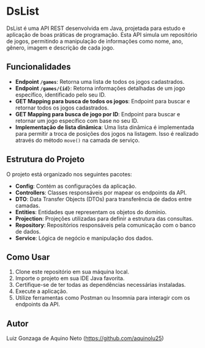 # DsList

DsList é uma API REST desenvolvida em Java, projetada para estudo e aplicação de boas práticas de programação. Esta API simula um repositório de jogos, permitindo a manipulação de informações como nome, ano, gênero, imagem e descrição de cada jogo.

## Funcionalidades

- **Endpoint `/games`**: Retorna uma lista de todos os jogos cadastrados.
- **Endpoint `/games/{id}`**: Retorna informações detalhadas de um jogo específico, identificado pelo seu ID.
- **GET Mapping para busca de todos os jogos**: Endpoint para buscar e retornar todos os jogos cadastrados.
- **GET Mapping para busca de jogo por ID**: Endpoint para buscar e retornar um jogo específico com base no seu ID.
- **Implementação de lista dinâmica**: Uma lista dinâmica é implementada para permitir a troca de posições dos jogos na listagem. Isso é realizado através do método `move()` na camada de serviço.

## Estrutura do Projeto

O projeto está organizado nos seguintes pacotes:

- **Config**: Contém as configurações da aplicação.
- **Controllers**: Classes responsáveis por mapear os endpoints da API.
- **DTO**: Data Transfer Objects (DTOs) para transferência de dados entre camadas.
- **Entities**: Entidades que representam os objetos do domínio.
- **Projection**: Projeções utilizadas para definir a estrutura das consultas.
- **Repository**: Repositórios responsáveis pela comunicação com o banco de dados.
- **Service**: Lógica de negócio e manipulação dos dados.

## Como Usar

1. Clone este repositório em sua máquina local.
2. Importe o projeto em sua IDE Java favorita.
3. Certifique-se de ter todas as dependências necessárias instaladas.
4. Execute a aplicação.
5. Utilize ferramentas como Postman ou Insomnia para interagir com os endpoints da API.


## Autor

Luiz Gonzaga de Aquino Neto (https://github.com/aquinolu25)
